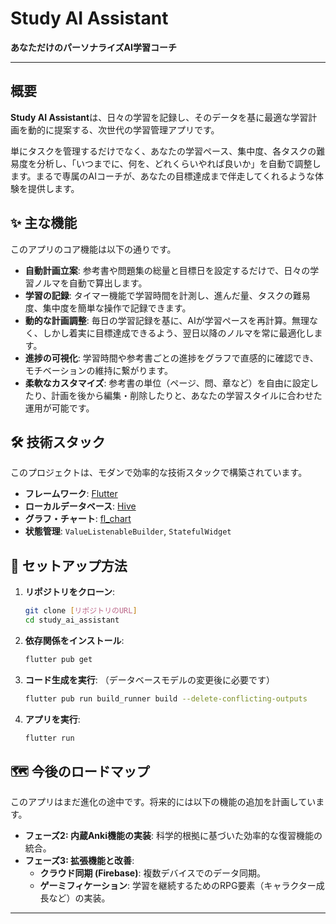 # Study AI Assistant

**あなただけのパーソナライズAI学習コーチ**

---

## 概要

**Study AI Assistant**は、日々の学習を記録し、そのデータを基に最適な学習計画を動的に提案する、次世代の学習管理アプリです。

単にタスクを管理するだけでなく、あなたの学習ペース、集中度、各タスクの難易度を分析し、「いつまでに、何を、どれくらいやれば良いか」を自動で調整します。まるで専属のAIコーチが、あなたの目標達成まで伴走してくれるような体験を提供します。

## ✨ 主な機能

このアプリのコア機能は以下の通りです。

* **自動計画立案**: 参考書や問題集の総量と目標日を設定するだけで、日々の学習ノルマを自動で算出します。
* **学習の記録**: タイマー機能で学習時間を計測し、進んだ量、タスクの難易度、集中度を簡単な操作で記録できます。
* **動的な計画調整**: 毎日の学習記録を基に、AIが学習ペースを再計算。無理なく、しかし着実に目標達成できるよう、翌日以降のノルマを常に最適化します。
* **進捗の可視化**: 学習時間や参考書ごとの進捗をグラフで直感的に確認でき、モチベーションの維持に繋がります。
* **柔軟なカスタマイズ**: 参考書の単位（ページ、問、章など）を自由に設定したり、計画を後から編集・削除したりと、あなたの学習スタイルに合わせた運用が可能です。

## 🛠️ 技術スタック

このプロジェクトは、モダンで効率的な技術スタックで構築されています。

* **フレームワーク**: [Flutter](https://flutter.dev/)
* **ローカルデータベース**: [Hive](https://pub.dev/packages/hive)
* **グラフ・チャート**: [fl_chart](https://pub.dev/packages/fl_chart)
* **状態管理**: `ValueListenableBuilder`, `StatefulWidget`

## 🚀 セットアップ方法

1.  **リポジトリをクローン**:
    ```bash
    git clone [リポジトリのURL]
    cd study_ai_assistant
    ```

2.  **依存関係をインストール**:
    ```bash
    flutter pub get
    ```

3.  **コード生成を実行**:
    （データベースモデルの変更後に必要です）
    ```bash
    flutter pub run build_runner build --delete-conflicting-outputs
    ```

4.  **アプリを実行**:
    ```bash
    flutter run
    ```

## 🗺️ 今後のロードマップ

このアプリはまだ進化の途中です。将来的には以下の機能の追加を計画しています。

* **フェーズ2: 内蔵Anki機能の実装**: 科学的根拠に基づいた効率的な復習機能の統合。
* **フェーズ3: 拡張機能と改善**:
    * **クラウド同期 (Firebase)**: 複数デバイスでのデータ同期。
    * **ゲーミフィケーション**: 学習を継続するためのRPG要素（キャラクター成長など）の実装。

---
